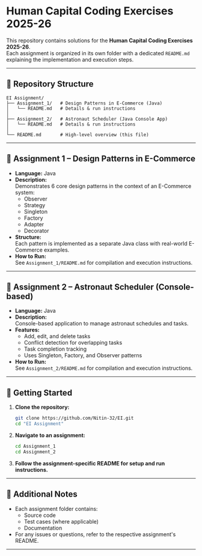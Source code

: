 # Human Capital Coding Exercises 2025-26

This repository contains solutions for the **Human Capital Coding Exercises 2025-26**.  
Each assignment is organized in its own folder with a dedicated `README.md` explaining the implementation and execution steps.

---

## 📁 Repository Structure

```
EI Assignment/
├── Assignment_1/   # Design Patterns in E-Commerce (Java)
│   └── README.md   # Details & run instructions
│
├── Assignment_2/   # Astronaut Scheduler (Java Console App)
│   └── README.md   # Details & run instructions
│
└── README.md       # High-level overview (this file)
```

---

## 🔹 Assignment 1 – Design Patterns in E-Commerce

- **Language:** Java  
- **Description:**  
  Demonstrates 6 core design patterns in the context of an E-Commerce system:
  - Observer
  - Strategy
  - Singleton
  - Factory
  - Adapter
  - Decorator
- **Structure:**  
  Each pattern is implemented as a separate Java class with real-world E-Commerce examples.
- **How to Run:**  
  See `Assignment_1/README.md` for compilation and execution instructions.

---

## 🔹 Assignment 2 – Astronaut Scheduler (Console-based)

- **Language:** Java  
- **Description:**  
  Console-based application to manage astronaut schedules and tasks.
- **Features:**  
  - Add, edit, and delete tasks
  - Conflict detection for overlapping tasks
  - Task completion tracking
  - Uses Singleton, Factory, and Observer patterns
- **How to Run:**  
  See `Assignment_2/README.md` for compilation and execution instructions.

---

## 🚀 Getting Started

1. **Clone the repository:**
    ```bash
    git clone https://github.com/Nitin-32/EI.git
    cd "EI Assignment"
    ```

2. **Navigate to an assignment:**
    ```bash
    cd Assignment_1  
    cd Assignment_2  
    ```

3. **Follow the assignment-specific README for setup and run instructions.**

---

## 📄 Additional Notes

- Each assignment folder contains:
  - Source code
  - Test cases (where applicable)
  - Documentation
- For any issues or questions, refer to the respective assignment's README.

---
